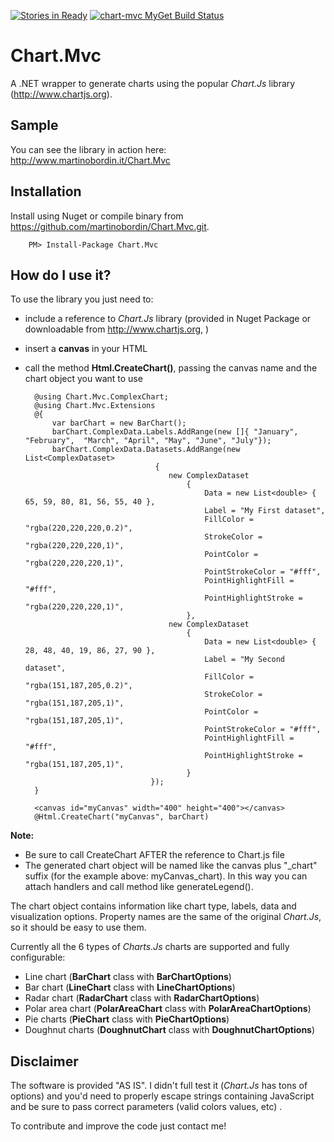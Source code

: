 [![Stories in Ready](https://badge.waffle.io/martinobordin/Chart.Mvc.png?label=ready&title=Ready)](https://waffle.io/martinobordin/Chart.Mvc)
[![chart-mvc MyGet Build Status](https://www.myget.org/BuildSource/Badge/chart-mvc?identifier=17c0a6f0-4d12-4033-807f-1f79a46c4f97)](https://www.myget.org/)

# Chart.Mvc
A .NET wrapper to generate charts using the popular _Chart.Js_ library (http://www.chartjs.org).

## Sample
You can see the library in action here: http://www.martinobordin.it/Chart.Mvc

## Installation
Install using Nuget or compile binary from https://github.com/martinobordin/Chart.Mvc.git.

        PM> Install-Package Chart.Mvc

## How do I use it?
To use the library you just need to:
* include a reference to _Chart.Js_ library (provided in Nuget Package or downloadable from http://www.chartjs.org, )
* insert a **canvas** in your HTML 
* call the method **Html.CreateChart()**, passing the canvas name and the chart object you want to use
        
        @using Chart.Mvc.ComplexChart;
        @using Chart.Mvc.Extensions
        @{
            var barChart = new BarChart();
            barChart.ComplexData.Labels.AddRange(new []{ "January", "February",  "March", "April", "May", "June", "July"});
            barChart.ComplexData.Datasets.AddRange(new List<ComplexDataset>
                                   { 
                                      new ComplexDataset
                                          {
                                              Data = new List<double> { 65, 59, 80, 81, 56, 55, 40 },
                                              Label = "My First dataset",
                                              FillColor = "rgba(220,220,220,0.2)",
                                              StrokeColor = "rgba(220,220,220,1)",
                                              PointColor = "rgba(220,220,220,1)",
                                              PointStrokeColor = "#fff",
                                              PointHighlightFill = "#fff",
                                              PointHighlightStroke = "rgba(220,220,220,1)",
                                          }, 
                                      new ComplexDataset
                                          {
                                              Data = new List<double> { 28, 48, 40, 19, 86, 27, 90 },
                                              Label = "My Second dataset",
                                              FillColor = "rgba(151,187,205,0.2)",
                                              StrokeColor = "rgba(151,187,205,1)",
                                              PointColor = "rgba(151,187,205,1)",
                                              PointStrokeColor = "#fff",
                                              PointHighlightFill = "#fff",
                                              PointHighlightStroke = "rgba(151,187,205,1)",
                                          }
                                  });
        }
        
        <canvas id="myCanvas" width="400" height="400"></canvas>
        @Html.CreateChart("myCanvas", barChart)

**Note:** 
* Be sure to call CreateChart AFTER the reference to Chart.js file
* The generated chart object will be named like the canvas plus "_chart" suffix (for the example above: myCanvas_chart). In this way you can attach handlers and call method like generateLegend().

The chart object contains information like chart type, labels, data and visualization options.
Property names are the same of the original _Chart.Js_, so it should be easy to use them.

Currently all the 6 types of _Charts.Js_ charts are supported and fully configurable:
* Line chart (**BarChart** class with **BarChartOptions**)
* Bar chart (**LineChart** class with **LineChartOptions**)
* Radar chart (**RadarChart** class with **RadarChartOptions**)
* Polar area chart (**PolarAreaChart** class with **PolarAreaChartOptions**)
* Pie charts (**PieChart** class with **PieChartOptions**)
* Doughnut charts (**DoughnutChart** class with **DoughnutChartOptions**)

## Disclaimer
The software is provided "AS IS". I didn't full test it (_Chart.Js_ has tons of options) and you'd need to properly escape strings containing JavaScript and be sure to pass correct parameters (valid colors values, etc) . 

To contribute and improve the code just contact me!

